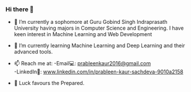### Hi there 👋

- 🔭 I’m currently a sophomore at Guru Gobind Singh Indraprasath University having majors in Computer Science and Engineering. I have keen interest in Machine Learning and Web Development
- 🌱 I’m currently learning Machine Learning and Deep Learning and their advanced tools.
- 📫 Reach me at: 
-Email💻: prableenkaur2016@gmail.com          
-LinkedIn📄: www.linkedin.com/in/prableen-kaur-sachdeva-9010a2158



- 💬 Luck favours the Prepared.
